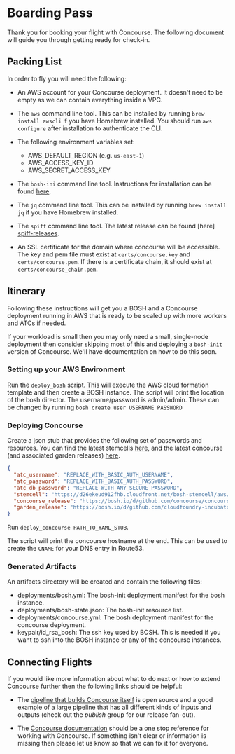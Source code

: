 # Boarding Pass

Thank you for booking your flight with Concourse. The following document will
guide you through getting ready for check-in.

## Packing List

In order to fly you will need the following:

* An AWS account for your Concourse deployment. It doesn't need to be empty as
  we can contain everything inside a VPC.

* The `aws` command line tool. This can be installed by running `brew install awscli` 
  if you have Homebrew installed. You should run `aws configure` after
  installation to authenticate the CLI.
  
* The following environment variables set:
  * AWS\_DEFAULT\_REGION (e.g. `us-east-1`)
  * AWS\_ACCESS\_KEY_ID
  * AWS\_SECRET\_ACCESS_KEY

* The `bosh-ini` command line tool. Instructions for installation can be found 
  [here][bosh-init-docs].

* The `jq` command line tool. This can be installed by running `brew install jq` 
  if you have Homebrew installed.

* The `spiff` command line tool. The latest release can be found [here]
  [spiff-releases].

* An SSL certificate for the domain where concourse will be accessible. The
  key and pem file must exist at `certs/concourse.key` and 
  `certs/concourse.pem`. If there is a certificate chain, it should exist at
  `certs/concourse_chain.pem`.

[bosh-init-docs]: https://bosh.io/docs/install-bosh-init.html
[spiff-releases]: https://github.com/cloudfoundry-incubator/spiff/releases

## Itinerary

Following these instructions will get you a BOSH and a Concourse deployment
running in AWS that is ready to be scaled up with more workers and ATCs if
needed.

If your workload is small then you may only need a small, single-node
deployment then consider skipping most of this and deploying a `bosh-init`
version of Concourse. We'll have documentation on how to do this soon.

### Setting up your AWS Environment

Run the `deploy_bosh` script. This will execute the AWS cloud formation template
and then create a BOSH instance. The script will print the location of the bosh
director. The username/password is admin/admin. These can be changed by running
`bosh create user USERNAME PASSWORD`

### Deploying Concourse

Create a json stub that provides the following set of passwords and resources.
You can find the latest stemcells [here][bosh-stemcells], and the latest
concourse (and associated garden releases) [here][concourse-releases].

```json
{
  "atc_username": "REPLACE_WITH_BASIC_AUTH_USERNAME",
  "atc_password": "REPLACE_WITH_BASIC_AUTH_PASSWORD",
  "atc_db_password": "REPLACE_WITH_ANY_SECURE_PASSWORD",
  "stemcell": "https://d26ekeud912fhb.cloudfront.net/bosh-stemcell/aws/light-bosh-stemcell-3029-aws-xen-hvm-ubuntu-trusty-go_agent.tgz",
  "concourse_release": "https://bosh.io/d/github.com/concourse/concourse?v=0.59.0",
  "garden_release": "https://bosh.io/d/github.com/cloudfoundry-incubator/garden-linux-release?v=0.284.0"
}
```

Run `deploy_concourse PATH_TO_YAML_STUB`.

The script will print the concourse hostname at the end. This can be used 
to create the `CNAME` for your DNS entry in Route53.

[bosh-stemcells]: http://bosh.io/stemcells
[concourse-releases]: https://github.com/concourse/concourse/releases

### Generated Artifacts

An artifacts directory will be created and contain the following files:
 
* deployments/bosh.yml: The bosh-init deployment manifest for the bosh instance.
* deployments/bosh-state.json: The bosh-init resource list.
* deployments/concourse.yml: The bosh deployment manifest for the concourse deployment.
* keypair/id_rsa_bosh: The ssh key used by BOSH. This is needed if you want to ssh into 
  the BOSH instance or any of the concourse instances.

## Connecting Flights

If you would like more information about what to do next or how to extend
Concourse further then the following links should be helpful:

* The [pipeline that builds Concourse itself][concourse-pipeline] is open
  source and a good example of a large pipeline that has all different kinds of
  inputs and outputs (check out the *publish* group for our release fan-out).

* The [Concourse documentation][concourse-docs] should be a one stop reference
  for working with Concourse. If something isn't clear or information is
  missing then please let us know so that we can fix it for everyone.
  
[concourse-pipeline]: https://github.com/concourse/concourse/blob/master/ci/pipelines/concourse.yml
[concourse-docs]: http://concourse.ci/
